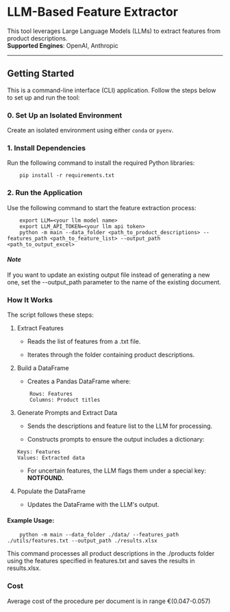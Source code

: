 # LLM-Based Feature Extractor  

This tool leverages Large Language Models (LLMs) to extract features from product descriptions.  
**Supported Engines**: OpenAI, Anthropic  

---

## Getting Started  

This is a command-line interface (CLI) application. Follow the steps below to set up and run the tool:  

### 0. Set Up an Isolated Environment  
Create an isolated environment using either `conda` or `pyenv`.  

### 1. Install Dependencies  
Run the following command to install the required Python libraries:  

```
    pip install -r requirements.txt
```

### 2. Run the Application
Use the following command to start the feature extraction process:

```
    export LLM=<your llm model name>
    export LLM_API_TOKEN=<your llm api token>
    python -m main --data_folder <path_to_product_descriptions> --features_path <path_to_feature_list> --output_path <path_to_output_excel>
```

#### *Note*

If you want to update an existing output file instead of generating a new one, set the --output_path parameter to the name of the existing document.


### How It Works
The script follows these steps:

1. Extract Features

    - Reads the list of features from a .txt file.

    - Iterates through the folder containing product descriptions.

2. Build a DataFrame

    - Creates a Pandas DataFrame where:

    ```
        Rows: Features
        Columns: Product titles
    ```

3. Generate Prompts and Extract Data

    - Sends the descriptions and feature list to the LLM for processing.

    - Constructs prompts to ensure the output includes a dictionary:

    ```
    Keys: Features
    Values: Extracted data
    ```

    - For uncertain features, the LLM flags them under a special key: **NOTFOUND.**

4. Populate the DataFrame

    - Updates the DataFrame with the LLM's output.

#### Example Usage:

```
    python -m main --data_folder ./data/ --features_path ./utils/features.txt --output_path ./results.xlsx
```

This command processes all product descriptions in the ./products folder using the features specified in features.txt and saves the results in results.xlsx.

### Cost

Average cost of the procedure per document is in range €(0.047-0.057)